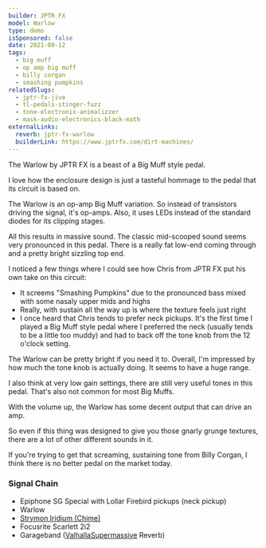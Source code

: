 ```yaml
---
builder: JPTR FX
model: Warlow
type: demo
isSponsored: false
date: 2021-09-12
tags:
  - big muff
  - op amp big muff
  - billy corgan
  - smashing pumpkins
relatedSlugs:
  - jptr-fx-jive
  - tl-pedals-stinger-fuzz
  - tone-electronix-animalizzer
  - mask-audio-electronics-black-math
externalLinks:
  reverb: jptr-fx-warlow
  builderLink: https://www.jptrfx.com/dirt-machines/
---
```


The Warlow by JPTR FX is a beast of a Big Muff style pedal.

I love how the enclosure design is just a tasteful hommage to the pedal that its circuit is based on.

The Warlow is an op-amp Big Muff variation. So instead of transistors driving the signal, it's op-amps. Also, it uses LEDs instead of the standard diodes for its clipping stages.

All this results in massive sound. The classic mid-scooped sound seems very pronounced in this pedal. There is a really fat low-end coming through and a pretty bright sizzling top end.

I noticed a few things where I could see how Chris from JPTR FX put his own take on this circuit:

- It screems "Smashing Pumpkins" due to the pronounced bass mixed with some nasaly upper mids and highs
- Really, with sustain all the way up is where the texture feels just right
- I once heard that Chris tends to prefer neck pickups. It's the first time I played a Big Muff style pedal where I preferred the neck (usually tends to be a little too muddy) and had to back off the tone knob from the 12 o'clock setting.

The Warlow can be pretty bright if you need it to. Overall, I'm impressed by how much the tone knob is actually doing. It seems to have a huge range.

I also think at very low gain settings, there are still very useful tones in this pedal. That's also not common for most Big Muffs.

With the volume up, the Warlow has some decent output that can drive an amp.

So even if this thing was designed to give you those gnarly grunge textures, there are a lot of other different sounds in it.

If you're trying to get that screaming, sustaining tone from Billy Corgan, I think there is no better pedal on the market today.

### Signal Chain

- Epiphone SG Special with Lollar Firebird pickups (neck pickup)
- Warlow
- [Strymon Iridium (Chime)](/demos/strymon-iridium)
- Focusrite Scarlett 2i2
- Garageband ([ValhallaSupermassive](https://valhalladsp.com/shop/reverb/valhalla-supermassive/) Reverb)
